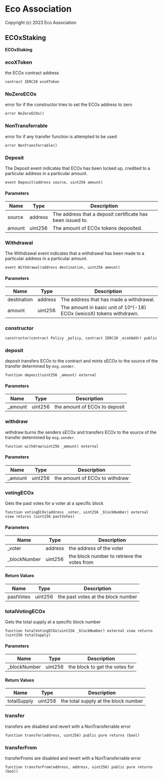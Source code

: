 # Eco Association

Copyright (c) 2023 Eco Association

## ECOxStaking

**ECOxStaking**

### ecoXToken

the ECOx contract address

```solidity
contract IERC20 ecoXToken
```

### NoZeroECOx

error for if the constructor tries to set the ECOx address to zero

```solidity
error NoZeroECOx()
```

### NonTransferrable

error for if any transfer function is attempted to be used

```solidity
error NonTransferrable()
```

### Deposit

The Deposit event indicates that ECOx has been locked up, credited
to a particular address in a particular amount.

```solidity
event Deposit(address source, uint256 amount)
```
#### Parameters

| Name | Type | Description |
| ---- | ---- | ----------- |
| source | address | The address that a deposit certificate has been issued to. |
| amount | uint256 | The amount of ECOx tokens deposited. |

### Withdrawal

The Withdrawal event indicates that a withdrawal has been made to a particular
address in a particular amount.

```solidity
event Withdrawal(address destination, uint256 amount)
```
#### Parameters

| Name | Type | Description |
| ---- | ---- | ----------- |
| destination | address | The address that has made a withdrawal. |
| amount | uint256 | The amount in basic unit of 10^{-18} ECOx (weicoX) tokens withdrawn. |

### constructor

```solidity
constructor(contract Policy _policy, contract IERC20 _ecoXAddr) public
```

### deposit

deposit transfers ECOx to the contract and mints sECOx to the source of the transfer determined by `msg.sender`.

```solidity
function deposit(uint256 _amount) external
```
#### Parameters

| Name | Type | Description |
| ---- | ---- | ----------- |
| _amount | uint256 | the amount of ECOx to deposit |

### withdraw

withdraw burns the senders sECOx and transfers ECOx to the source of the transfer determined by `msg.sender`.

```solidity
function withdraw(uint256 _amount) external
```
#### Parameters

| Name | Type | Description |
| ---- | ---- | ----------- |
| _amount | uint256 | the amount of ECOx to withdraw |

### votingECOx

Gets the past votes for a voter at a specific block

```solidity
function votingECOx(address _voter, uint256 _blockNumber) external view returns (uint256 pastVotes)
```
#### Parameters

| Name | Type | Description |
| ---- | ---- | ----------- |
| _voter | address | the address of the voter |
| _blockNumber | uint256 | the block number to retrieve the votes from |

#### Return Values

| Name | Type | Description |
| ---- | ---- | ----------- |
| pastVotes | uint256 | the past votes at the block number |

### totalVotingECOx

Gets the total supply at a specific block number

```solidity
function totalVotingECOx(uint256 _blockNumber) external view returns (uint256 totalSupply)
```
#### Parameters

| Name | Type | Description |
| ---- | ---- | ----------- |
| _blockNumber | uint256 | the block to get the votes for |

#### Return Values

| Name | Type | Description |
| ---- | ---- | ----------- |
| totalSupply | uint256 | the total supply at the block number |

### transfer

transfers are disabled and revert with a NonTransferrable error

```solidity
function transfer(address, uint256) public pure returns (bool)
```

### transferFrom

transferFroms are disabled and revert with a NonTransferrable error

```solidity
function transferFrom(address, address, uint256) public pure returns (bool)
```

